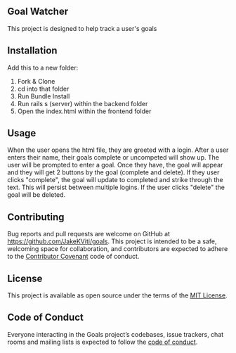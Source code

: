 ## Goal Watcher
This project is designed to help track a user's goals

## Installation

Add this to a new folder:
1. Fork & Clone
2. cd into that folder
3. Run Bundle Install 
4. Run rails s (server) within the backend folder
5. Open the index.html within the frontend folder

## Usage 
When the user opens the html file, they are greeted with a login. After a user enters their name, their goals complete or uncompeted will show up. The user will be prompted to enter a goal. Once they have, the goal will appear and they will get 2 buttons by the goal (complete and delete). If they user clicks "complete", the goal will update to completed and strike through the text. This will persist between multiple logins. If the user clicks "delete" the goal will be deleted.

## Contributing

Bug reports and pull requests are welcome on GitHub at https://github.com/JakeKViti/goals. This project is intended to be a safe, welcoming space for collaboration, and contributors are expected to adhere to the [Contributor Covenant](http://contributor-covenant.org) code of conduct.

## License

This project is available as open source under the terms of the [MIT License](https://opensource.org/licenses/MIT).

## Code of Conduct

Everyone interacting in the Goals project’s codebases, issue trackers, chat rooms and mailing lists is expected to follow the [code of conduct](https://www.contributor-covenant.org/).
